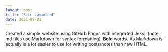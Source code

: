 ```yaml
---
layout: post
title: "Site Launched"
date: 2021-09-21
---
```


Created a simple website using GitHub Pages with integrated Jekyll (note md files use Markdown for syntax formatting).  **Bold** words.  As Markdown is actually is a lot easier to use for writing posts/notes than raw HTML.
